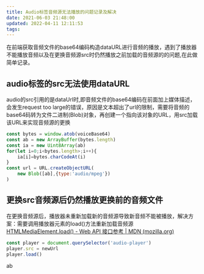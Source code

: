 ```yaml
---
title: Audio标签音频源无法播放的问题记录及解决
date: 2021-06-03 21:48:00
updated: 2022-04-11 12:11:53
tags:
---
```

在前端获取音频文件的base64编码构造dataURL进行音频的播放，遇到了播放器不能播放音频以及在更换音频源src时仍然播放之前加载的音频源的的问题,在此做简单记录。

## audio标签的src无法使用dataURL
audio的src引用的是dataUrl时,即音频文件的base64编码在前面加上媒体描述，会发生request too large的错误，原因是文本超出了url的限制，需要将音频的base64码转为文件二进制(Blob)对象，再创建一个指向该对象的URL，用src加载该URL来实现音频源的更换
```javascript
const bytes = window.atob(voiceBase64)
const ab = new ArrayBuffer(bytes.length)
const ia = new Uint8Array(ab)
for(let i=0;i<bytes.length>;i++){
    ia[i]=bytes.charCodeAt(i)
}
const url = URL.createObjectURL(
    new Blob([ab],{type:'audio/mpeg'})
)
```

## 更换src音频源后仍然播放更换前的音频文件
在更换音频源后，播放器未重新加载新的音频源导致新音频不能被播放，解决方案：需要调用播放器元素的load()方法重新加载音频源  [HTMLMediaElement.load() - Web API 接口参考 | MDN (mozilla.org)](https://developer.mozilla.org/zh-CN/docs/Web/API/HTMLMediaElement/load)

```javascript
const player = document.querySelector('audio-player')
player.src = newUrl
player.load()
```
ab